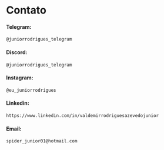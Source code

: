 # Contato

#### Telegram: 
```
@juniorrodrigues_telegram
```
#### Discord: 
```
@juniorrodrigues_telegram
```

#### Instagram: 
```
@eu_juniorrodrigues
```

#### Linkedin: 
```
https://www.linkedin.com/in/valdemirrodriguesazevedojunior
```

#### Email: 
```
spider_junior01@hotmail.com
```
